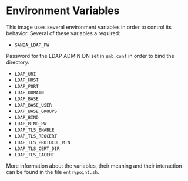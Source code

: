 # Environment Variables

This image uses several environment variables in order to control its behavior.
Several of these variables a required:

* `SAMBA_LDAP_PW`

Password for the LDAP ADMIN DN set in `smb.conf` in order to bind the directory.

* `LDAP_URI`
* `LDAP_HOST`
* `LDAP_PORT`
* `LDAP_DOMAIN`
* `LDAP_BASE`
* `LDAP_BASE_USER`
* `LDAP_BASE_GROUPS`
* `LDAP_BIND`
* `LDAP_BIND_PW`
* `LDAP_TLS_ENABLE`
* `LDAP_TLS_REQCERT`
* `LDAP_TLS_PROTOCOL_MIN`
* `LDAP_TLS_CERT_DIR`
* `LDAP_TLS_CACERT`

More information about the variables, their meaning and their interaction can be found in the file `entrypoint.sh`.
